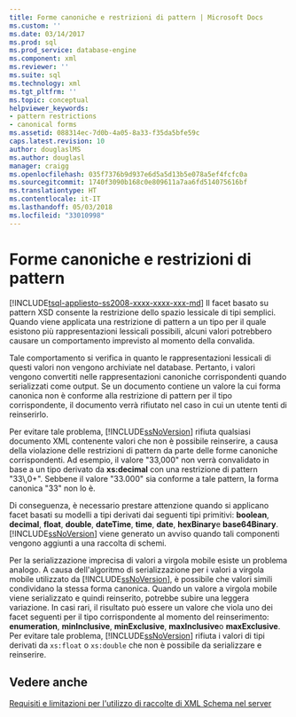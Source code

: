 ```yaml
---
title: Forme canoniche e restrizioni di pattern | Microsoft Docs
ms.custom: ''
ms.date: 03/14/2017
ms.prod: sql
ms.prod_service: database-engine
ms.component: xml
ms.reviewer: ''
ms.suite: sql
ms.technology: xml
ms.tgt_pltfrm: ''
ms.topic: conceptual
helpviewer_keywords:
- pattern restrictions
- canonical forms
ms.assetid: 088314ec-7d0b-4a05-8a33-f35da5bfe59c
caps.latest.revision: 10
author: douglaslMS
ms.author: douglasl
manager: craigg
ms.openlocfilehash: 035f7376b9d937e6d5a5d13b5e078a5ef4fcfc0a
ms.sourcegitcommit: 1740f3090b168c0e809611a7aa6fd514075616bf
ms.translationtype: HT
ms.contentlocale: it-IT
ms.lasthandoff: 05/03/2018
ms.locfileid: "33010998"
---
```

# <a name="canonical-forms-and-pattern-restrictions"></a>Forme canoniche e restrizioni di pattern
[!INCLUDE[tsql-appliesto-ss2008-xxxx-xxxx-xxx-md](../../includes/tsql-appliesto-ss2008-xxxx-xxxx-xxx-md.md)]
  Il facet basato su pattern XSD consente la restrizione dello spazio lessicale di tipi semplici. Quando viene applicata una restrizione di pattern a un tipo per il quale esistono più rappresentazioni lessicali possibili, alcuni valori potrebbero causare un comportamento imprevisto al momento della convalida.  
  
 Tale comportamento si verifica in quanto le rappresentazioni lessicali di questi valori non vengono archiviate nel database. Pertanto, i valori vengono convertiti nelle rappresentazioni canoniche corrispondenti quando serializzati come output. Se un documento contiene un valore la cui forma canonica non è conforme alla restrizione di pattern per il tipo corrispondente, il documento verrà rifiutato nel caso in cui un utente tenti di reinserirlo.  
  
 Per evitare tale problema, [!INCLUDE[ssNoVersion](../../includes/ssnoversion-md.md)] rifiuta qualsiasi documento XML contenente valori che non è possibile reinserire, a causa della violazione delle restrizioni di pattern da parte delle forme canoniche corrispondenti. Ad esempio, il valore "33,000" non verrà convalidato in base a un tipo derivato da **xs:decimal** con una restrizione di pattern "33\\,0+". Sebbene il valore "33.000" sia conforme a tale pattern, la forma canonica "33" non lo è.  
  
 Di conseguenza, è necessario prestare attenzione quando si applicano facet basati su modelli a tipi derivati dai seguenti tipi primitivi: **boolean**, **decimal**, **float**, **double**, **dateTime**, **time**, **date**, **hexBinary**e **base64Binary**. [!INCLUDE[ssNoVersion](../../includes/ssnoversion-md.md)] viene generato un avviso quando tali componenti vengono aggiunti a una raccolta di schemi.  
  
 Per la serializzazione imprecisa di valori a virgola mobile esiste un problema analogo. A causa dell'algoritmo di serializzazione per i valori a virgola mobile utilizzato da [!INCLUDE[ssNoVersion](../../includes/ssnoversion-md.md)], è possibile che valori simili condividano la stessa forma canonica. Quando un valore a virgola mobile viene serializzato e quindi reinserito, potrebbe subire una leggera variazione. In casi rari, il risultato può essere un valore che viola uno dei facet seguenti per il tipo corrispondente al momento del reinserimento: **enumeration**, **minInclusive**, **minExclusive**, **maxInclusive**o **maxExclusive**. Per evitare tale problema, [!INCLUDE[ssNoVersion](../../includes/ssnoversion-md.md)] rifiuta i valori di tipi derivati da `xs:float` o `xs:double` che non è possibile da serializzare e reinserire.  
  
## <a name="see-also"></a>Vedere anche  
 [Requisiti e limitazioni per l'utilizzo di raccolte di XML Schema nel server](../../relational-databases/xml/requirements-and-limitations-for-xml-schema-collections-on-the-server.md)  
  
  
